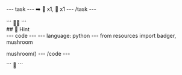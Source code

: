 --- task ---
➡️ 🦡 x1, 🍄 x1
--- /task ---

<div class="c-project-output">
```
🦡🍄
```
</div>


<div class="c-project-callout c-project-callout--tip">
## 👀 Hint

<div class="c-project-code">
--- code ---
---
language: python
---
from resources import badger, mushroom

mushroom()
--- /code ---
</div>
</div>
<div class="c-project-output" style="bgcolor:white">
```
🍄
```
</div>


